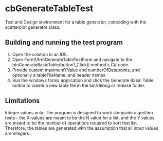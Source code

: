 # cbGenerateTableTest
Test and Design environment for a table generator, coinciding with the scatterplot generator class.


## Building and running the test program

1. Open the solution in an IDE.
2. Open Form1/frmGenerateTableTestForm and navigate to the btnGenerateBasicTable/button1_Click() method's C# code.
3. Provide custom maximumYValue and numberOfDatapoints, and optionally a tableFileName, and header names.
4. Run the windows forms application and click the Generate Basic Table button to create a new table file in the bin/debug or release folder.

## Limitations

Integer values only: The program is designed to work alongside algorithm tests - the X-values are meant to be the N value for a list, and the Y values are meant to be the number of operations required to sort that list.  Therefore, the tables are generated with the assumption that all input values are integers.

